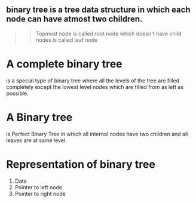 ## binary tree is a tree data structure in which each node can have atmost two children.

> > Topmost node is called root
> > node which doesn't have child nodes is called leaf node

# A complete binary tree

is a special type of binary tree where all the levels of the tree are filled completely except the lowest level nodes which are filled from as left as possible.

# A Binary tree

is Perfect Binary Tree in which all internal nodes have two children and all leaves are at same level.

# Representation of binary tree

1. Data
2. Pointer to left node
3. Pointer to right node
